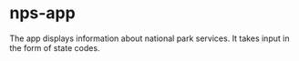 # nps-app
The app displays information about national park services. It takes input in the form of state codes.
